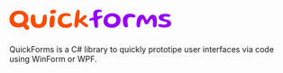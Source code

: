 # ![Logo](https://github.com/devdept/QuickForms/blob/new-style/banner.png?raw=true)

QuickForms is a C# library to quickly prototipe user interfaces via code using WinForm or WPF.
